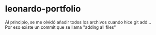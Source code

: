 # leonardo-portfolio
Al principio, se me olvidó añadir todos los archivos cuando hice git add... Por eso existe un commit que se llama "adding all files"
